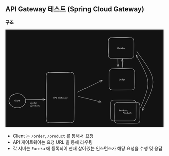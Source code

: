 ## API Gateway 테스트 (Spring Cloud Gateway)

**구조**

![gw](./img/gw_playgroud.png)

- Client 는 `/order`, `/product` 를 통해서 요청
- API 게이트웨이는 요청 URL 을 통해 라우팅
- 각 서버는 `Eureka` 에 등록되어 현재 살아있는 인스턴스가 해당 요청을 수행 및 응답
